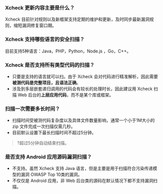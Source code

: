 ### Xcheck 更新内容主要是什么？ 
Xcheck 目前针对规则以及新框架支持定期的维护和更新，及时同步最新漏洞规则，缩短漏洞修复窗口期。

### Xcheck 支持哪些语言的安全扫描？
目前支持5种语言：Java，PHP，Python，Node.js ，Go，C++。

### Xcheck 是否支持所有类型代码的扫描？
- 只要是支持的语言就可以扫。由于 Xcheck 会对代码进行精准解析，因此需要**被测代码是完整项目，且语法正确**。
- 涉及到多层嵌套递归调用的代码会有较长的处理时长，因此建议用 Xcheck 扫描 Web 后台的**上层应用代码**，而不是某个库或框架。

### 扫描一次需要多长时间？
- 扫描时间受被测代码复杂度以及具体文件数量影响，通常一个小于1M大小的 zip 文件完成一次扫描仅需几秒。
- 目前默认设置下最长扫描时间不超过5分钟。
>?超过5分钟自动结束扫描。

### 是否支持 Android 应用源码漏洞扫描？ 
- 不支持。虽然 Xcheck 支持 Java 语言，但是主要是用于扫描符合污染传递模型的漏洞 OWASP Top 10类的漏洞。
- 不仅仅是 Android 应用，非 Web 后台类的源码在默认情况下都不支持漏洞扫描。

